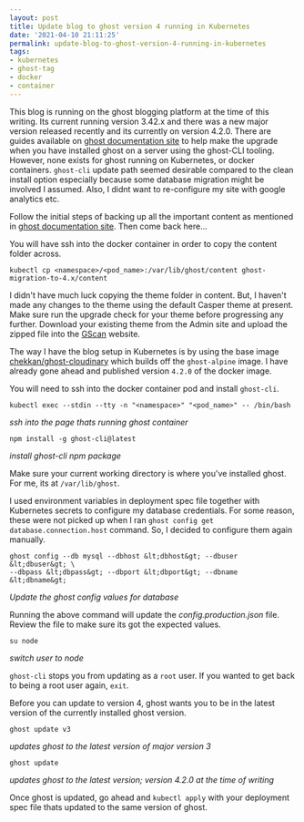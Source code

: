 ```yaml
---
layout: post
title: Update blog to ghost version 4 running in Kubernetes
date: '2021-04-10 21:11:25'
permalink: update-blog-to-ghost-version-4-running-in-kubernetes
tags:
- kubernetes
- ghost-tag
- docker
- container
---
```


This blog is running on the ghost blogging platform at the time of this
writing. Its current running version 3.42.x and there was a new major version
released recently and its currently on version 4.2.0. There are guides
available on [ghost documentation site][] to help make the upgrade when you
have installed ghost on a server using the ghost-CLI tooling. However, none
exists for ghost running on Kubernetes, or docker containers. `ghost-cli`
update path seemed desirable compared to the clean install option especially
because some database migration might be involved I assumed. Also, I didnt
want to re-configure my site with google analytics etc.
 
Follow the initial steps of backing up all the important content as mentioned
in [ghost documentation site][]. Then come back here...
 
You will have ssh into the docker container in order to copy the content folder
across.

    kubectl cp <namespace>/<pod_name>:/var/lib/ghost/content ghost-migration-to-4.x/content

I didn't have much luck copying the theme folder in content. But, I haven't
made any changes to the theme using the default Casper theme at present. Make
sure run the upgrade check for your theme before progressing any further.
Download your existing theme from the Admin site and upload the zipped file
into the [GScan][] website.

The way I have the blog setup in Kubernetes is by using the base image
[chekkan/ghost-cloudinary][] which builds off the `ghost-alpine` image. I have
already gone ahead and published version `4.2.0` of the docker image.

You will need to ssh into the docker container pod and install `ghost-cli`.

	kubectl exec --stdin --tty -n "<namespace>" "<pod_name>" -- /bin/bash

*ssh into the page thats running ghost container*

	npm install -g ghost-cli@latest

*install ghost-cli npm package*

Make sure your current working directory is where you've installed ghost. For
me, its at `/var/lib/ghost`.

I used environment variables in deployment spec file together with Kubernetes
secrets to configure my database credentials. For some reason, these were not
picked up when I ran `ghost config get database.connection.host` command. So,
I decided to configure them again manually.

	ghost config --db mysql --dbhost &lt;dbhost&gt; --dbuser &lt;dbuser&gt; \
	--dbpass &lt;dbpass&gt; --dbport &lt;dbport&gt; --dbname &lt;dbname&gt;

*Update the ghost config values for database*

Running the above command will update the _config.production.json_ file.
Review the file to make sure its got the expected values.

	su node

*switch user to node*

`ghost-cli` stops you from updating as a `root` user. If you wanted to get
back to being a root user again, `exit`.

Before you can update to version 4, ghost wants you to be in the latest
version of the currently installed ghost version.

	ghost update v3

*updates ghost to the latest version of major version 3*

	ghost update

*updates ghost to the latest version; version 4.2.0 at the time of writing*

Once ghost is updated, go ahead and `kubectl apply` with your deployment spec
file thats updated to the same version of ghost.

[ghost documentation site]: <https://ghost.org/docs/update/>
[GScan]: <https://gscan.ghost.org/>
[chekkan/ghost-cloudinary]: <https://hub.docker.com/r/chekkan/ghost-cloudinary>
